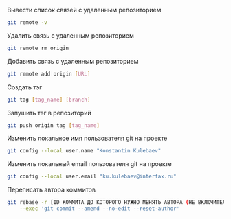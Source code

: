 Вывести список связей с удаленным репозиторием
```sh
git remote -v
```

Удалить связь с удаленным репозиторием
```sh
git remote rm origin
```

Добавить связь с удаленным репозиторием
```sh
git remote add origin [URL]
```

Создать тэг
```sh
git tag [tag_name] [branch]
```

Запушить тэг в репозиторий
```sh
git push origin tag [tag_name]
```

Изменить локальное имя пользователя git на проекте
```sh
git config --local user.name "Konstantin Kulebaev"
```

Изменить локальный email пользователя git на проекте
```sh
git config --local user.email "ku.kulebaev@interfax.ru" 
```

Переписать автора коммитов
```sh
git rebase -r [ID КОММИТА ДО КОТОРОГО НУЖНО МЕНЯТЬ АВТОРА (НЕ ВКЛЮЧИТЕЛЬНО)] \
    --exec 'git commit --amend --no-edit --reset-author'
```
